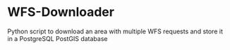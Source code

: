 # WFS-Downloader
Python script to download an area with multiple WFS requests and store it in a PostgreSQL PostGIS database
